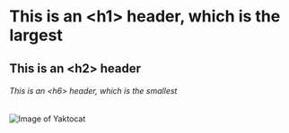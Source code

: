 # This is an &lt;h1&gt; header, which is the largest
## This is an &lt;h2&gt; header
###### This is an &lt;h6&gt; header, which is the smallest

![Image of Yaktocat](https://octodex.github.com/images/yaktocat.png)
